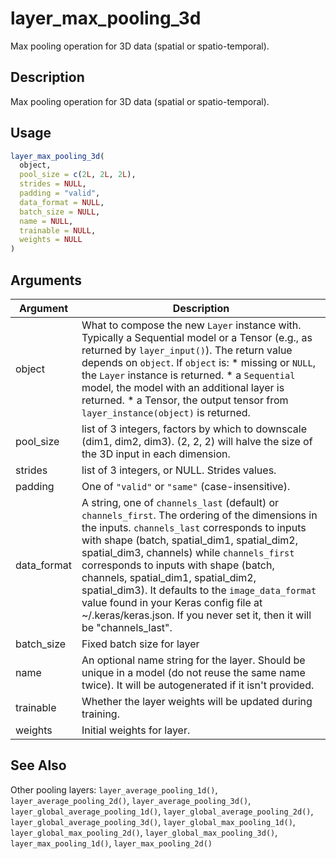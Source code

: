 # layer_max_pooling_3d


Max pooling operation for 3D data (spatial or spatio-temporal).




## Description

Max pooling operation for 3D data (spatial or spatio-temporal).





## Usage
```r
layer_max_pooling_3d(
  object,
  pool_size = c(2L, 2L, 2L),
  strides = NULL,
  padding = "valid",
  data_format = NULL,
  batch_size = NULL,
  name = NULL,
  trainable = NULL,
  weights = NULL
)
```




## Arguments


Argument      |Description
------------- |----------------
object | What to compose the new ``Layer`` instance with. Typically a Sequential model or a Tensor (e.g., as returned by ``layer_input()``). The return value depends on ``object``. If ``object`` is:   *  missing or `NULL`, the `Layer` instance is returned.  *  a `Sequential` model, the model with an additional layer is returned.  *  a Tensor, the output tensor from `layer_instance(object)` is returned.
pool_size | list of 3 integers, factors by which to downscale (dim1, dim2, dim3). (2, 2, 2) will halve the size of the 3D input in each dimension.
strides | list of 3 integers, or NULL. Strides values.
padding | One of ``"valid"`` or ``"same"`` (case-insensitive).
data_format | A string, one of ``channels_last`` (default) or ``channels_first``. The ordering of the dimensions in the inputs. ``channels_last`` corresponds to inputs with shape (batch, spatial_dim1, spatial_dim2, spatial_dim3, channels) while ``channels_first`` corresponds to inputs with shape (batch, channels, spatial_dim1, spatial_dim2, spatial_dim3). It defaults to the ``image_data_format`` value found in your Keras config file at ~/.keras/keras.json. If you never set it, then it will be "channels_last".
batch_size | Fixed batch size for layer
name | An optional name string for the layer. Should be unique in a model (do not reuse the same name twice). It will be autogenerated if it isn't provided.
trainable | Whether the layer weights will be updated during training.
weights | Initial weights for layer.







## See Also

Other pooling layers: 
`layer_average_pooling_1d()`,
`layer_average_pooling_2d()`,
`layer_average_pooling_3d()`,
`layer_global_average_pooling_1d()`,
`layer_global_average_pooling_2d()`,
`layer_global_average_pooling_3d()`,
`layer_global_max_pooling_1d()`,
`layer_global_max_pooling_2d()`,
`layer_global_max_pooling_3d()`,
`layer_max_pooling_1d()`,
`layer_max_pooling_2d()`



